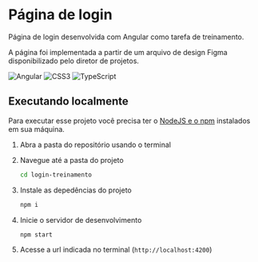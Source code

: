 # Página de login

Página de login desenvolvida com Angular como tarefa de treinamento.

A página foi implementada a partir de um arquivo de design Figma disponibilizado
pelo diretor de projetos.

![Angular](https://img.shields.io/badge/angular-%23DD0031.svg?style=for-the-badge&logo=angular&logoColor=white)
![CSS3](https://img.shields.io/badge/css3-%231572B6.svg?style=for-the-badge&logo=css3&logoColor=white)
![TypeScript](https://img.shields.io/badge/typescript-%23007ACC.svg?style=for-the-badge&logo=typescript&logoColor=white)

## Executando localmente

Para executar esse projeto você precisa ter o [NodeJS e o npm](https://nodejs.org/en)
instalados em sua máquina.

1. Abra a pasta do repositório usando o terminal

2. Navegue até a pasta do projeto

   ```bash
   cd login-treinamento
   ```

3. Instale as depedências do projeto

   ```bash
   npm i
   ```

4. Inicie o servidor de desenvolvimento

   ```bash
   npm start
   ```

5. Acesse a url indicada no terminal (`http://localhost:4200`)

